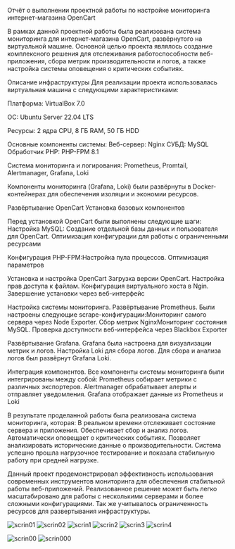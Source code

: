Отчёт о выполнении проектной работы по настройке мониторинга интернет-магазина OpenCart
  
В рамках данной проектной работы была реализована система мониторинга для интернет-магазина OpenCart, развёрнутого на виртуальной машине. Основной целью проекта являлось создание комплексного решения для отслеживания работоспособности веб-приложения, сбора метрик производительности и логов, а также настройка системы оповещения о критических событиях.

Описание инфраструктуры
Для реализации проекта использовалась виртуальная машина с следующими характеристиками:

Платформа: VirtualBox 7.0

ОС: Ubuntu Server 22.04 LTS

Ресурсы: 2 ядра CPU, 8 ГБ RAM, 50 ГБ HDD


Основные компоненты системы:
Веб-сервер: Nginx 
СУБД: MySQL 
Обработчик PHP: PHP-FPM 8.1



Система мониторинга и логирования: Prometheus, Promtail, Alertmanager, Grafana, Loki

Компоненты мониторинга (Grafana, Loki) были развёрнуты в Docker-контейнерах для обеспечения изоляции и экoномии ресурсов.


Развёртывание OpenCart
Установка базовых компонентов

Перед установкой OpenCart были выполнены следующие шаги:
Настройка MySQL: Создание отдельной базы данных и пользователя для OpenCart. Оптимизация конфигурации для работы с ограниченными ресурсами
    
Конфигурация PHP-FPM:Настройка пула процессов. Оптимизация параметров 



Установка и настройка OpenCart 
Загрузка версии OpenCart. Настройка прав доступа к файлам. Конфигурация виртуального хоста в Ngin. Завершение установки через веб-интерфейс


Настройка системы мониторинга. Развёртывание Prometheus. Были настроены следующие scrape-конфигурации:Мониторинг самого сервера через Node Exporter. Сбор метрик NginxМониторинг состояния MySQL. Проверка доступности веб-интерфейса через Blackbox Exporter





Развёртывание Grafana. Grafana была настроена для визуализации метрик и логов. Настройка Loki для сбора логов. Для сбора и анализа логов был развёрнут Grafana Loki. 


Интеграция компонентов. Все компоненты системы мониторинга были интегрированы между собой: Prometheus собирает метрики с различных экспортеров. Alertmanager обрабатывает алерты и отправляет уведомления. Grafana отображает данные из Prometheus и Loki


В результате проделанной работы была реализована система мониторинга, которая: В реальном времени отслеживает состояние сервера и приложения. Обеспечивает сбор и анализ логов. Автоматически оповещает о критических событиях. Позволяет анализировать исторические данные о производительности. Система успешно прошла нагрузочное тестирование и показала стабильную работу при средней нагрузке.


Данный проект продемонстрировал эффективность использования современных инструментов мониторинга для обеспечения стабильной работы веб-приложений. Реализованное решение может быть легко масштабировано для работы с несколькими серверами и более сложными конфигурациями. Так же учитывалось ограниченность ресурсов для развертывания инфраструктуры.



![scrin01](https://github.com/user-attachments/assets/c242b703-8b8d-451e-8ee1-b5a1b9e2c514)
![scrin02](https://github.com/user-attachments/assets/24652ed0-68bb-43a0-aba8-572330ef716c)
![scrin1](https://github.com/user-attachments/assets/525033c8-e342-4421-b234-2d9c2db8e66a)
![scrin2](https://github.com/user-attachments/assets/05521538-ebf8-45c6-bba1-1e5e3f8ce05d)
![scrin3](https://github.com/user-attachments/assets/171016de-1bb8-4f56-a513-adf121458cd8)
![scrin4](https://github.com/user-attachments/assets/63414df8-a30e-4b9a-88c4-fbcb60694679)

![scrin00](https://github.com/user-attachments/assets/7f4fdfcc-9210-4556-a019-efec669d44e2)
![scrin000](https://github.com/user-attachments/assets/982f3110-41f2-4cfa-9413-445d812af255)


